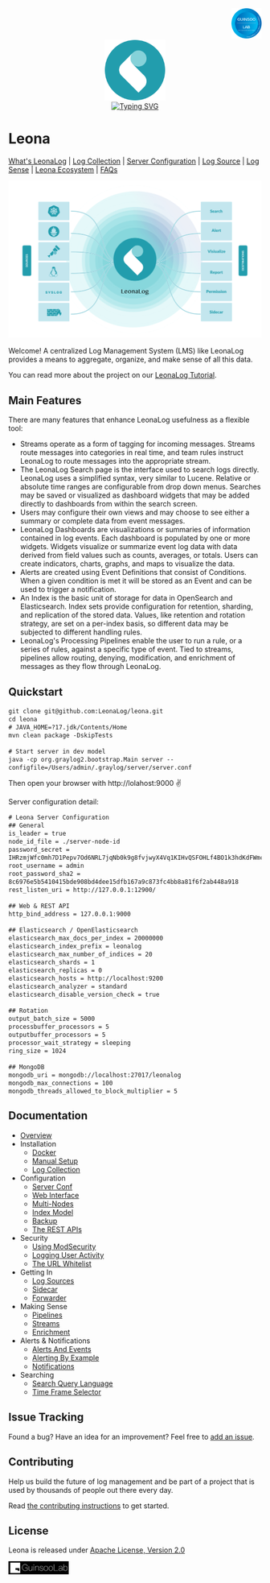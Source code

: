 <div align="right">
    <img src="https://raw.githubusercontent.com/LeonaLog/leona/main/misc/assets/guinsoolab-badge.png" width=60 alt="badge">
</div>
<div align="center">
    <img src="https://raw.githubusercontent.com/LeonaLog/leona/main/misc/assets/graylog.svg" width=120 alt="logo" />
    <br />
    <a href="https://git.io/typing-svg"><img src="https://readme-typing-svg.demolab.com?font=Fira+Code&weight=600&size=14&pause=1000&color=299DAD&center=true&width=435&lines=Security+and+Log+Data+Done+Right" alt="Typing SVG" /></a>
</div>

# Leona

[What's LeonaLog](https://ciusji.gitbook.io/leona/) |
[Log Collection](https://ciusji.gitbook.io/leona/installation/log-collection) |
[Server Configuration](https://ciusji.gitbook.io/leona/configuration/server-conf) |
[Log Source](https://ciusji.gitbook.io/leona/getting-in/log-sources) |
[Log Sense](https://ciusji.gitbook.io/leona/making-sense/pipelines) |
[Leona Ecosystem](https://ciusji.gitbook.io/leona/appendix/ecosystem) |
[FAQs](https://ciusji.gitbook.io/leona/appendix/faqs)

![leona-hero](./misc/assets/leona-hero.png)

Welcome! A centralized Log Management System (LMS) like LeonaLog provides a means to aggregate, organize, and make sense
of all this data.

You can read more about the project on our [LeonaLog Tutorial](https://ciusji.gitbook.io/leona).

## Main Features

There are many features that enhance LeonaLog usefulness as a flexible tool:

- Streams operate as a form of tagging for incoming messages. Streams route messages into categories in real time, and
  team rules instruct LeonaLog to route messages into the appropriate stream.
- The LeonaLog Search page is the interface used to search logs directly. LeonaLog uses a simplified syntax, very
  similar to Lucene. Relative or absolute time ranges are configurable from drop down menus. Searches may be saved or
  visualized as dashboard widgets that may be added directly to dashboards from within the search screen.
- Users may configure their own views and may choose to see either a summary or complete data from event messages.
- LeonaLog Dashboards are visualizations or summaries of information contained in log events. Each dashboard is
  populated by one or more widgets. Widgets visualize or summarize event log data with data derived from field values
  such as counts, averages, or totals. Users can create indicators, charts, graphs, and maps to visualize the data.
- Alerts are created using Event Definitions that consist of Conditions. When a given condition is met it will be stored
  as an Event and can be used to trigger a notification.
- An Index is the basic unit of storage for data in OpenSearch and Elasticsearch. Index sets provide configuration for
  retention, sharding, and replication of the stored data. Values, like retention and rotation strategy, are set on a
  per-index basis, so different data may be subjected to different handling rules.
- LeonaLog's Processing Pipelines enable the user to run a rule, or a series of rules, against a specific type of event.
  Tied to streams, pipelines allow routing, denying, modification, and enrichment of messages as they flow through
  LeonaLog.

## Quickstart

```shell
git clone git@github.com:LeonaLog/leona.git
cd leona
# JAVA_HOME=?17.jdk/Contents/Home
mvn clean package -DskipTests

# Start server in dev model
java -cp org.graylog2.bootstrap.Main server --configfile=/Users/admin/.graylog/server/server.conf
```

Then open your browser with http://lolahost:9000 ✌

Server configuration detail:

```shell
# Leona Server Configuration
## General
is_leader = true
node_id_file = ./server-node-id
password_secret = IHRzmjWfc0mh7D1Pepv7Od6NRL7jqNb0k9g8fvjwyX4Vq1KIHvQSFOHLf4BO1k3hdKdFWmceKwy46BGqIk2NurWAUYSedspb
root_username = admin
root_password_sha2 = 8c6976e5b5410415bde908bd4dee15dfb167a9c873fc4bb8a81f6f2ab448a918
rest_listen_uri = http://127.0.0.1:12900/

## Web & REST API
http_bind_address = 127.0.0.1:9000

## Elasticsearch / OpenElasticsearch
elasticsearch_max_docs_per_index = 20000000
elasticsearch_index_prefix = leonalog
elasticsearch_max_number_of_indices = 20
elasticsearch_shards = 1
elasticsearch_replicas = 0
elasticsearch_hosts = http://localhost:9200
elasticsearch_analyzer = standard
elasticsearch_disable_version_check = true

## Rotation
output_batch_size = 5000
processbuffer_processors = 5
outputbuffer_processors = 5
processor_wait_strategy = sleeping
ring_size = 1024

## MongoDB
mongodb_uri = mongodb://localhost:27017/leonalog
mongodb_max_connections = 100
mongodb_threads_allowed_to_block_multiplier = 5
```

## Documentation

- [Overview](https://ciusji.gitbook.io/leona)
- Installation
    - [Docker](https://ciusji.gitbook.io/leona/installation/docker)
    - [Manual Setup](https://ciusji.gitbook.io/leona/installation/manual-setup)
    - [Log Collection](https://ciusji.gitbook.io/leona/installation/log-collection)
- Configuration
    - [Server Conf](https://ciusji.gitbook.io/leona/configuration/server-conf)
    - [Web Interface](https://ciusji.gitbook.io/leona/configuration/web-interface)
    - [Multi-Nodes](https://ciusji.gitbook.io/leona/configuration/multi-nodes)
    - [Index Model](https://ciusji.gitbook.io/leona/configuration/index-model)
    - [Backup](https://ciusji.gitbook.io/leona/configuration/backup)
    - [The REST APIs](https://ciusji.gitbook.io/leona/configuration/the-rest-apis)
- Security
    - [Using ModSecurity](https://ciusji.gitbook.io/leona/security/using-modsecurity)
    - [Logging User Activity](https://ciusji.gitbook.io/leona/security/logging-user-activity)
    - [The URL Whitelist](https://ciusji.gitbook.io/leona/security/the-url-whitelist)
- Getting In
    - [Log Sources](https://ciusji.gitbook.io/leona/getting-in/log-sources)
    - [Sidecar](https://ciusji.gitbook.io/leona/getting-in/sidecar)
    - [Forwarder](https://ciusji.gitbook.io/leona/getting-in/forwarder/forward-installation)
- Making Sense
    - [Pipelines](https://ciusji.gitbook.io/leona/making-sense/pipelines)
    - [Streams](https://ciusji.gitbook.io/leona/making-sense/streams)
    - [Enrichment](https://ciusji.gitbook.io/leona/making-sense/enrichment)
- Alerts & Notifications
    - [Alerts And Events](https://ciusji.gitbook.io/leona/alerts-and-notifications/alerts-and-events)
    - [Alerting By Example](https://ciusji.gitbook.io/leona/alerts-and-notifications/alerting-by-example)
    - [Notifications](https://ciusji.gitbook.io/leona/alerts-and-notifications/notifications)
- Searching
    - [Search Query Language](https://ciusji.gitbook.io/leona/searching/search-query-language)
    - [Time Frame Selector](https://ciusji.gitbook.io/leona/searching/time-frame-selector)

## Issue Tracking

Found a bug? Have an idea for an improvement? Feel free
to [add an issue](https://github.com/LeonaLog/leona/issues/new/choose).

## Contributing

Help us build the future of log management and be part of a project that is used by thousands of people out there every
day.

Read [the contributing instructions](CONTRIBUTING.md) to get started.

## License

Leona is released under [Apache License, Version 2.0](http://www.apache.org/licenses/LICENSE-2.0)

<img src="https://raw.githubusercontent.com/GuinsooLab/glab/main/src/images/guinsoolab-group.svg" width="120" alt="license" />
